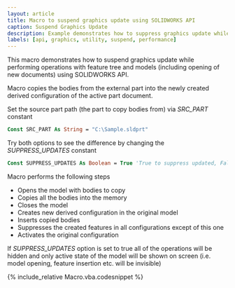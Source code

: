 ```yaml
---
layout: article
title: Macro to suspend graphics update using SOLIDWORKS API
caption: Suspend Graphics Update
description: Example demonstrates how to suppress graphics update while performing the operations using SOLIDWORKS API
labels: [api, graphics, utility, suspend, performance]
---
```

This macro demonstrates how to suspend graphics update while performing operations with feature tree and models (including opening of new documents) using SOLIDWORKS API.

Macro copies the bodies from the external part into the newly created derived configuration of the active part document.

Set the source part path (the part to copy bodies from) via *SRC_PART* constant

~~~ vb
Const SRC_PART As String = "C:\Sample.sldprt"
~~~

Try both options to see the difference by changing the *SUPPRESS_UPDATES* constant

~~~ vb
Const SUPPRESS_UPDATES As Boolean = True 'True to suppress updated, False to show the updates (default behavior)
~~~

Macro performs the following steps

* Opens the model with bodies to copy
* Copies all the bodies into the memory
* Closes the model
* Creates new derived configuration in the original model
* Inserts copied bodies
* Suppresses the created features in all configurations except of this one
* Activates the original configuration

If *SUPPRESS_UPDATES* option is set to true all of the operations will be hidden and only active state of the model will be shown on screen (i.e. model opening, feature insertion etc. will be invisible)

{% include_relative Macro.vba.codesnippet %}
